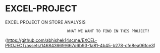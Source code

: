 # EXCEL-PROJECT
EXCEL PROJECT ON STORE ANALYSIS

                                WHAT WE WANT TO FIND IN THIS PROJECT? 
(https://github.com/abhishek14scme/EXCEL-PROJECT/assets/146843669/667d6b93-1a81-4b45-b278-cfe8ea06fce3)
